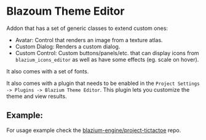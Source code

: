# Blazoum Theme Editor

Addon that has a set of generic classes to extend custom ones:

- Avatar: Control that renders an image from a texture atlas.
- Custom Dialog: Renders a custom dialog.
- Custom Control: Custom buttons/panels/etc. that can display icons from `blazium_icons_editor` as well as have some effects (eg. scale on hover).

It also comes with a set of fonts.

It also comes with a plugin that needs to be enabled in the `Project Settings -> Plugins -> Blazium Theme Editor`. This plugin lets you customize the theme and view results.

## Example:

For usage example check the [blazium-engine/project-tictactoe](https://github.com/blazium-engine/project-tictactoe) repo.
